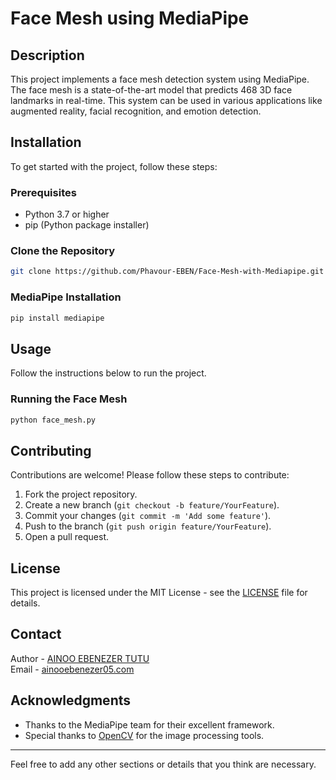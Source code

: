 # Face Mesh using MediaPipe

## Description
This project implements a face mesh detection system using MediaPipe. The face mesh is a state-of-the-art model that predicts 468 3D face landmarks in real-time. This system can be used in various applications like augmented reality, facial recognition, and emotion detection.

## Installation
To get started with the project, follow these steps:

### Prerequisites
- Python 3.7 or higher
- pip (Python package installer)

### Clone the Repository
```bash
git clone https://github.com/Phavour-EBEN/Face-Mesh-with-Mediapipe.git
```
### MediaPipe Installation
```bash
pip install mediapipe
```

## Usage
Follow the instructions below to run the project.

### Running the Face Mesh
```bash
python face_mesh.py
```

## Contributing
Contributions are welcome! Please follow these steps to contribute:

1. Fork the project repository.
2. Create a new branch (`git checkout -b feature/YourFeature`).
3. Commit your changes (`git commit -m 'Add some feature'`).
4. Push to the branch (`git push origin feature/YourFeature`).
5. Open a pull request.

## License
This project is licensed under the MIT License - see the [LICENSE](LICENSE) file for details.

## Contact
Author - [AINOO EBENEZER TUTU](https://www.linkedin.com/in/ebenezer-ainoo/)  
Email - [ainooebenezer05.com](mailto:your.email@example.com)

## Acknowledgments
- Thanks to the MediaPipe team for their excellent framework.
- Special thanks to [OpenCV](https://opencv.org/) for the image processing tools.

---

Feel free to add any other sections or details that you think are necessary.
